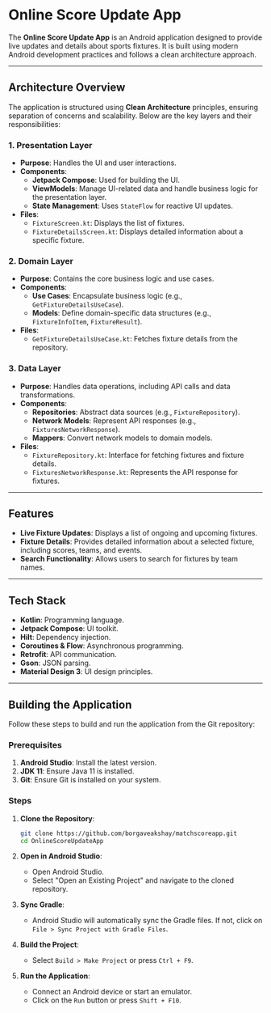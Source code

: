 # Online Score Update App

The **Online Score Update App** is an Android application designed to provide live updates and details about sports fixtures. It is built using modern Android development practices and follows a clean architecture approach.

---

## Architecture Overview

The application is structured using **Clean Architecture** principles, ensuring separation of concerns and scalability. Below are the key layers and their responsibilities:

### 1. **Presentation Layer**
   - **Purpose**: Handles the UI and user interactions.
   - **Components**:
     - **Jetpack Compose**: Used for building the UI.
     - **ViewModels**: Manage UI-related data and handle business logic for the presentation layer.
     - **State Management**: Uses `StateFlow` for reactive UI updates.
   - **Files**:
     - `FixtureScreen.kt`: Displays the list of fixtures.
     - `FixtureDetailsScreen.kt`: Displays detailed information about a specific fixture.

### 2. **Domain Layer**
   - **Purpose**: Contains the core business logic and use cases.
   - **Components**:
     - **Use Cases**: Encapsulate business logic (e.g., `GetFixtureDetailsUseCase`).
     - **Models**: Define domain-specific data structures (e.g., `FixtureInfoItem`, `FixtureResult`).
   - **Files**:
     - `GetFixtureDetailsUseCase.kt`: Fetches fixture details from the repository.

### 3. **Data Layer**
   - **Purpose**: Handles data operations, including API calls and data transformations.
   - **Components**:
     - **Repositories**: Abstract data sources (e.g., `FixtureRepository`).
     - **Network Models**: Represent API responses (e.g., `FixturesNetworkResponse`).
     - **Mappers**: Convert network models to domain models.
   - **Files**:
     - `FixtureRepository.kt`: Interface for fetching fixtures and fixture details.
     - `FixturesNetworkResponse.kt`: Represents the API response for fixtures.

---

## Features

- **Live Fixture Updates**: Displays a list of ongoing and upcoming fixtures.
- **Fixture Details**: Provides detailed information about a selected fixture, including scores, teams, and events.
- **Search Functionality**: Allows users to search for fixtures by team names.

---

## Tech Stack

- **Kotlin**: Programming language.
- **Jetpack Compose**: UI toolkit.
- **Hilt**: Dependency injection.
- **Coroutines & Flow**: Asynchronous programming.
- **Retrofit**: API communication.
- **Gson**: JSON parsing.
- **Material Design 3**: UI design principles.

---

## Building the Application

Follow these steps to build and run the application from the Git repository:

### Prerequisites

1. **Android Studio**: Install the latest version.
2. **JDK 11**: Ensure Java 11 is installed.
3. **Git**: Ensure Git is installed on your system.

### Steps

1. **Clone the Repository**:
   ```bash
   git clone https://github.com/borgaveakshay/matchscoreapp.git
   cd OnlineScoreUpdateApp
   ```

2. **Open in Android Studio**:
   - Open Android Studio.
   - Select "Open an Existing Project" and navigate to the cloned repository.

3. **Sync Gradle**:
   - Android Studio will automatically sync the Gradle files. If not, click on `File > Sync Project with Gradle Files`.

4. **Build the Project**:
   - Select `Build > Make Project` or press `Ctrl + F9`.

5. **Run the Application**:
   - Connect an Android device or start an emulator.
   - Click on the `Run` button or press `Shift + F10`.
